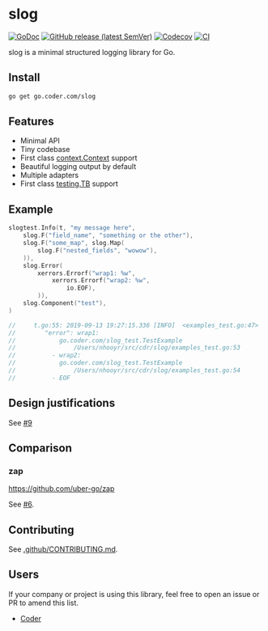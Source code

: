 # slog

[![GoDoc](https://godoc.org/go.coder.com/slog?status.svg)](https://godoc.org/go.coder.com/slog)
[![GitHub release (latest SemVer)](https://img.shields.io/github/v/release/cdr/slog?include_prereleases&sort=semver)](https://github.com/cdr/slog/releases)
[![Codecov](https://img.shields.io/codecov/c/github/cdr/slog.svg?color=success)](https://codecov.io/gh/cdr/slog)
[![CI](https://img.shields.io/circleci/build/github/cdr/slog?label=ci)](https://github.com/cdr/slog/commits/master)

slog is a minimal structured logging library for Go.

## Install

```bash
go get go.coder.com/slog
```

## Features

- Minimal API
- Tiny codebase
- First class [context.Context](https://blog.golang.org/context) support
- Beautiful logging output by default
- Multiple adapters
- First class [testing.TB](https://godoc.org/go.coder.com/slog/slogtest) support

## Example

```go
slogtest.Info(t, "my message here",
    slog.F("field_name", "something or the other"),
    slog.F("some_map", slog.Map(
        slog.F("nested_fields", "wowow"),
    )),
    slog.Error(
        xerrors.Errorf("wrap1: %w",
            xerrors.Errorf("wrap2: %w",
                io.EOF),
        )),
    slog.Component("test"),
)

//     t.go:55: 2019-09-13 19:27:15.336 [INFO]	<examples_test.go:47>	my message here	{"field_name": "something or the other", "some_map": {"nested_fields": "wowow"}} ...
//        "error": wrap1:
//            go.coder.com/slog_test.TestExample
//                /Users/nhooyr/src/cdr/slog/examples_test.go:53
//          - wrap2:
//            go.coder.com/slog_test.TestExample
//                /Users/nhooyr/src/cdr/slog/examples_test.go:54
//          - EOF
```

## Design justifications

See [#9](https://github.com/cdr/slog/issues/9)

## Comparison

### zap

https://github.com/uber-go/zap

See [#6](https://github.com/cdr/slog/issues/6).

## Contributing

See [.github/CONTRIBUTING.md](.github/CONTRIBUTING.md).

## Users

If your company or project is using this library, feel free to open an issue or PR to amend this list.

- [Coder](https://github.com/cdr)

